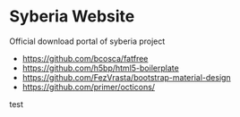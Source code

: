 # Syberia Website
Official download portal of syberia project

* https://github.com/bcosca/fatfree
* https://github.com/h5bp/html5-boilerplate
* https://github.com/FezVrasta/bootstrap-material-design
* https://github.com/primer/octicons/

test
